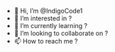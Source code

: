 - 👋 Hi, I’m @IndigoCode1
- 👀 I’m interested in ?
- 🌱 I’m currently learning ?
- 💞️ I’m looking to collaborate on ?
- 📫 How to reach me ?

<!---
IndigoCode1/IndigoCode1 is a ✨ special ✨ repository because its `README.md` (this file) appears on your GitHub profile.
You can click the Preview link to take a look at your changes.
--->
